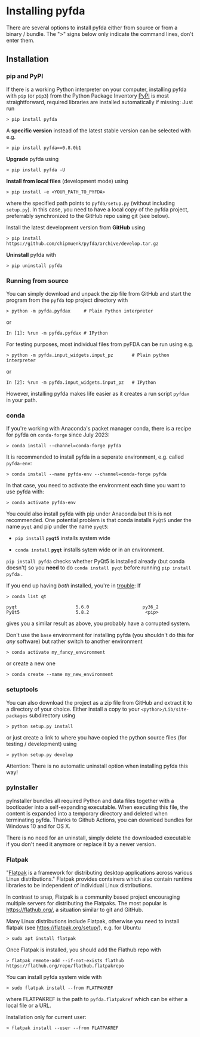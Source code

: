 # Installing pyfda

There are several options to install pyfda either from source or from a binary / 
bundle. The ">" signs below only indicate the command lines, don't enter them.

## Installation
### pip and PyPI
If there is a working Python interpreter on your computer, installing pyfda with `pip` (or `pip3`) from the Python Package Inventory [PyPI](https://pypi.org) is most straightforward, required libraries are installed automatically if missing: Just run 

    > pip install pyfda
    
A **specific version** instead of the latest stable version can be selected with e.g.

    > pip install pyfda==0.8.0b1

**Upgrade** pyfda using

    > pip install pyfda -U
	
**Install from local files** (development mode) using

    > pip install -e <YOUR_PATH_TO_PYFDA>
	
where the specified path points to `pyfda/setup.py` (without including `setup.py`).
In this case, you need to have a local copy of the pyfda project, preferrably 
synchronized to the GitHub repo using git (see below).

Install the latest development version from **GitHub** using

    > pip install https://github.com/chipmuenk/pyfda/archive/develop.tar.gz
    
**Uninstall** pyfda with

    > pip uninstall pyfda

### Running from source
You can simply download and unpack the zip file from GitHub and start the program 
from the `pyfda` top project directory with

    > python -m pyfda.pyfdax     # Plain Python interpreter 

or
    
    In [1]: %run -m pyfda.pyfdax # IPython
    
For testing purposes, most individual files from pyFDA can be run using e.g.

    > python -m pyfda.input_widgets.input_pz       # Plain python interpreter

or
    
    In [2]: %run -m pyfda.input_widgets.input_pz   # IPython 
    
However, installing pyfda makes life easier as it creates a run script `pyfdax`
in your path.

### conda
If you're working with Anaconda's packet manager conda, there is a recipe for pyfda on `conda-forge` since July 2023:

    > conda install --channel=conda-forge pyfda

It is recommended to install pyfda in a seperate environment, e.g. called `pyfda-env`:

    > conda install --name pyfda-env --channel=conda-forge pyfda

In that case, you need to activate the environment each time you want to use pyfda with:

    > conda activate pyfda-env

You could also install pyfda with pip under Anaconda but this is not recommended. One potential 
problem is that conda installs `PyQt5` under the name `pyqt` and pip under the name `pyqt5`:

- `pip install` **`pyqt5`** installs system wide

- `conda install` **`pyqt`** installs sytem wide or in an environment.

`pip install pyfda` checks whether PyQt5 is installed already (but conda doesn't) 
so you **need** to do `conda install pyqt` before running `pip install pyfda` .

If you end up having *both* installed, you're in 
[trouble](https://github.com/ContinuumIO/anaconda-issues/issues/1554): If

    > conda list qt

    pyqt                      5.6.0                    py36_2
    PyQt5                     5.8.2                     <pip>
    
gives you a similar result as above, you probably have a corrupted system. 

Don't use the `base` environment  for installing pyfda (you shouldn't do this 
for *any* software) but rather switch to another environment 

    > conda activate my_fancy_environment

or create a new one 

    > conda create --name my_new_environment

### setuptools   
You can also download the project as a zip file from GitHub and extract it to 
a directory of your choice. Either install a copy to your `<python>/Lib/site-packages` 
subdirectory using

    > python setup.py install

or just create a link to where you have copied the python source files (for testing
 / development) using

    > python setup.py develop
    
Attention: There is no automatic uninstall option when installing pyfda this way!
    
### pyInstaller
pyInstaller bundles all required Python and data files together with a bootloader
into a self-expanding executable. When executing this file, the content is expanded
into a temporary directory and deleted when terminating pyfda. Thanks to Github Actions, you can download bundles for Windows 10 and for OS X.

There is no need for an uninstall, simply delete the downloaded executable if you don't need it anymore or replace it by a newer version.

### Flatpak
"[Flatpak](https://flatpak.org/) is a framework for distributing desktop applications across various Linux distributions." 
Flatpak provides containers which also contain runtime libraries to be independent of individual Linux distributions. 

In contrast to snap, Flatpak is a community based project encouraging multiple servers
for distributing the Flatpaks. The most popular is <https://flathub.org/>, a situation
similar to git and GitHub.

Many Linux distributions include Flatpak, otherwise you need to install flatpak (see
<https://flatpak.org/setup/>), e.g. for Ubuntu

    > sudo apt install flatpak
    
Once Flatpak is installed, you should add the Flathub repo with

    > flatpak remote-add --if-not-exists flathub https://flathub.org/repo/flathub.flatpakrepo
    
You can install pyfda system wide with

    > sudo flatpak install --from FLATPAKREF
    
where FLATPAKREF is the path to `pyfda.flatpakref` which can be either a local file
or a URL.

Installation only for current user:

    > flatpak install --user --from FLATPAKREF 
